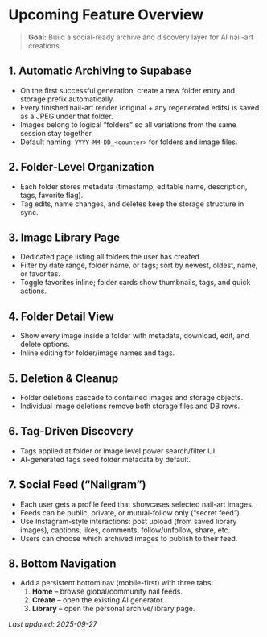 # Upcoming Feature Overview

> **Goal:** Build a social-ready archive and discovery layer for AI nail-art creations.

## 1. Automatic Archiving to Supabase
- On the first successful generation, create a new folder entry and storage prefix automatically.
- Every finished nail-art render (original + any regenerated edits) is saved as a JPEG under that folder.
- Images belong to logical “folders” so all variations from the same session stay together.
- Default naming: `YYYY-MM-DD_<counter>` for folders and image files.

## 2. Folder-Level Organization
- Each folder stores metadata (timestamp, editable name, description, tags, favorite flag).
- Tag edits, name changes, and deletes keep the storage structure in sync.

## 3. Image Library Page
- Dedicated page listing all folders the user has created.
- Filter by date range, folder name, or tags; sort by newest, oldest, name, or favorites.
- Toggle favorites inline; folder cards show thumbnails, tags, and quick actions.

## 4. Folder Detail View
- Show every image inside a folder with metadata, download, edit, and delete options.
- Inline editing for folder/image names and tags.

## 5. Deletion & Cleanup
- Folder deletions cascade to contained images and storage objects.
- Individual image deletions remove both storage files and DB rows.

## 6. Tag-Driven Discovery
- Tags applied at folder or image level power search/filter UI.
- AI-generated tags seed folder metadata by default.

## 7. Social Feed (“Nailgram”)
- Each user gets a profile feed that showcases selected nail-art images.
- Feeds can be public, private, or mutual-follow only (“secret feed”).
- Use Instagram-style interactions: post upload (from saved library images), captions, likes, comments, follow/unfollow, share, etc.
- Users can choose which archived images to publish to their feed.

## 8. Bottom Navigation
- Add a persistent bottom nav (mobile-first) with three tabs:
  1. **Home** – browse global/community nail feeds.
  2. **Create** – open the existing AI generator.
  3. **Library** – open the personal archive/library page.

_Last updated: 2025-09-27_
